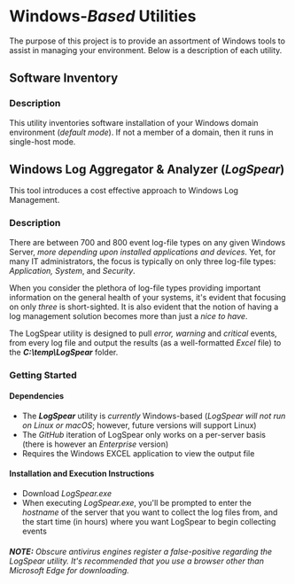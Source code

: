 # Windows-_Based_ Utilities

The purpose of this project is to provide an assortment of Windows tools to assist in managing your environment. Below is a description of each utility.

## Software Inventory

### Description

This utility inventories software installation of your Windows domain environment (_default mode_). If not a member of a domain, then it runs in single-host mode.


## Windows Log Aggregator & Analyzer (_LogSpear_)

This tool introduces a cost effective approach to Windows Log Management.

### Description

There are between 700 and 800 event log-file types on any given Windows Server, _more depending upon installed applications and devices_. Yet, for many IT administrators, the focus is typically on only three log-file types: _Application, System_, and _Security_. 

When you consider the plethora of log-file types providing important information on the general health of your systems, it's evident that focusing on only _three_ is short-sighted. It is also evident that the notion of having a log management solution becomes more than just a _nice to have_.

The LogSpear utility is designed to pull _error, warning_ and _critical_ events, from every log file and output the results (as a well-formatted _Excel_ file) to the **_C:\temp\LogSpear_** folder.


### Getting Started

#### Dependencies

+ The **_LogSpear_** utility is _currently_ Windows-based (_LogSpear will not run on Linux or macOS_; however, future versions will support Linux)
+ The _GitHub_ iteration of LogSpear only works on a per-server basis (there is however an _Enterprise_ version)
+ Requires the Windows EXCEL application to view the output file

#### Installation and Execution Instructions

+ Download _LogSpear.exe_ 
+ When executing _LogSpear.exe_, you'll be prompted to enter the _hostname_ of the server that you want to collect the log files from, and the start time (in hours) where you want LogSpear to begin collecting events

###### **NOTE:** Obscure antivirus engines register a false-positive regarding the LogSpear utility. It's recommended that you use a browser other than Microsoft Edge for downloading.

